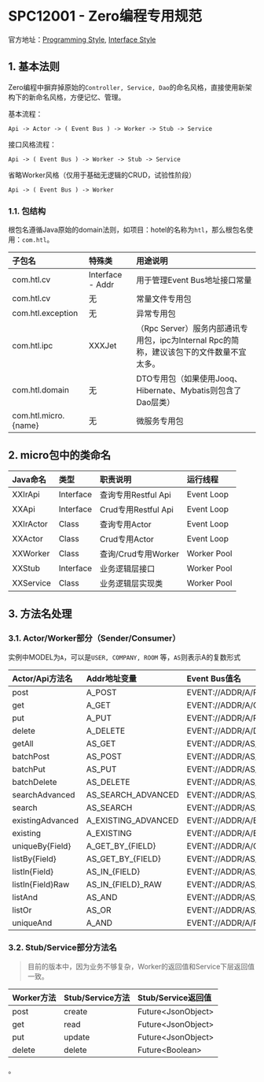 # SPC12001 - Zero编程专用规范

官方地址：[Programming Style](http://www.vertxup.cn/doc/vertx-zero-tutorial/d10044-programming-styles.html), [Interface Style](http://www.vertxup.cn/doc/vertx-zero-tutorial/d10044-recommend-interface-mode-only.html)

## 1. 基本法则

Zero编程中摒弃掉原始的`Controller, Service, Dao`的命名风格，直接使用新架构下的新命名风格，方便记忆、管理。

基本流程：

```shell
Api -> Actor -> ( Event Bus ) -> Worker -> Stub -> Service
```

接口风格流程：

```shell
Api -> ( Event Bus ) -> Worker -> Stub -> Service
```

省略Worker风格（仅用于基础无逻辑的CRUD，试验性阶段）

```shell
Api -> ( Event Bus ) -> Worker
```

### 1.1. 包结构

根包名遵循Java原始的domain法则，如项目：hotel的名称为`htl`，那么根包名使用：`com.htl`。

| 子包名 | 特殊类 | 用途说明 |
| :--- | :--- | :--- |
| com.htl.cv | Interface - Addr | 用于管理Event Bus地址接口常量 |
| com.htl.cv | 无 | 常量文件专用包 |
| com.htl.exception | 无 | 异常专用包 |
| com.htl.ipc | XXXJet | （Rpc Server）服务内部通讯专用包，ipc为Internal Rpc的简称，建议该包下的文件数量不宜太多。 |
| com.htl.domain | 无 | DTO专用包（如果使用Jooq、Hibernate、Mybatis则包含了Dao层类） |
| com.htl.micro.{name} | 无 | 微服务专用包 |

## 2. micro包中的类命名

| Java命名 | 类型 | 职责说明 | 运行线程 |
| :--- | :--- | :--- | :--- |
| XXIrApi | Interface | 查询专用Restful Api | Event Loop |
| XXApi | Interface | Crud专用Restful Api | Event Loop |
| XXIrActor | Class | 查询专用Actor | Event Loop |
| XXActor | Class | Crud专用Actor | Event Loop |
| XXWorker | Class | 查询/Crud专用Worker | Worker Pool |
| XXStub | Interface | 业务逻辑层接口 | Worker Pool |
| XXService | Class | 业务逻辑层实现类 | Worker Pool |

## 3. 方法名处理

### 3.1. Actor/Worker部分（Sender/Consumer）

实例中MODEL为`A`，可以是`USER, COMPANY, ROOM` 等，`AS`则表示A的复数形式

| Actor/Api方法名 | Addr地址变量 | Event Bus值名 | Worker方法名 |
| :--- | :--- | :--- | :--- |
| post | A\_POST | EVENT://ADDR/A/POST | post |
| get | A\_GET | EVENT://ADDR/A/GET | get |
| put | A\_PUT | EVENT://ADDR/A/PUT | put |
| delete | A\_DELETE | EVENT://ADDR/A/DELETE | delete |
| getAll | AS\_GET | EVENT://ADDR/AS/GET | getAll |
| batchPost | AS\_POST | EVENT://ADDR/AS/POST | batchPost |
| batchPut | AS\_PUT | EVENT://ADDR/AS/PUT | batchPut |
| batchDelete | AS\_DELETE | EVENT://ADDR/AS/DELETE | batchDelete |
| searchAdvanced | AS\_SEARCH\_ADVANCED | EVENT://ADDR/AS/SEARCH | searchAdvanced |
| search | AS\_SEARCH | EVENT://ADDR/AS/SEARCH/GET | search |
| existingAdvanced | A\_EXISTING\_ADVANCED | EVENT://ADDR/A/EXISTING | existingAdvanced |
| existing | A\_EXISTING | EVENT://ADDR/A/EXISTING/GET | existing |
| uniqueBy{Field} | A\_GET\_BY\_{FIELD} | EVENT://ADDR/A/GET/BY/{FIELD} | uniqueBy{Field} |
| listBy{Field} | AS\_GET\_BY\_{FIELD} | EVENT://ADDR/AS/GET/BY/{FIELD} | listBy{Field} |
| listIn{Field} | AS\_IN\_{FIELD} | EVENT://ADDR/AS/POST/IN/{FIELD} | listIn{Field} |
| listIn{Field}Raw | AS\_IN\_{FIELD}\_RAW | EVENT://ADDR/AS/POST/IN/{FIELD}/RAW | listIn{Field}Raw |
| listAnd | AS\_AND | EVENT://ADDR/AS/POST/AND | listAnd |
| listOr | AS\_OR | EVENT://ADDR/AS/POST/OR | listOr |
| uniqueAnd | A\_AND | EVENT://ADDR/A/POST/AND | uniqueAnd |

### 3.2. Stub/Service部分方法名

> 目前的版本中，因为业务不够复杂，Worker的返回值和Service下层返回值一致。

| Worker方法 | Stub/Service方法 | Stub/Service返回值 |
| :--- | :--- | :--- |
| post | create | Future&lt;JsonObject&gt; |
| get | read | Future&lt;JsonObject&gt; |
| put | update | Future&lt;JsonObject&gt; |
| delete | delete | Future&lt;Boolean&gt; |

。

